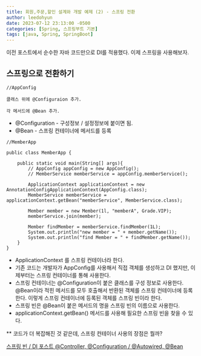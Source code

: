 ```yaml
---
title: 회원,주문,할인 설계와 개발 예제 (2) - 스프링 전환
author: leedohyun
date: 2023-07-12 23:13:00 -0500
categories: [Spring, 스프링부트 기본]
tags: [java, Spring, SpringBoot]
---
```


이전 포스트에서 순수한 자바 코드만으로 DI를 적용했다. 이제 스프링을 사용해보자.

## 스프링으로 전환하기

```
//AppConfig

클래스 위에 @Configuraion 추가.

각 메서드에 @Bean 추가.
```

- @Configuration - 구성정보 / 설정정보에 붙이면 됨.
- @Bean - 스프링 컨테이너에 메서드를 등록

```
//MemberApp

public class MemberApp {  
  
	public static void main(String[] args){  
		// AppConfig appConfig = new AppConfig();  
		// MemberService memberService = appConfig.memberService();  
  
		ApplicationContext applicationContext = new AnnotationConfigApplicationContext(AppConfig.class);  
		MemberService memberService = applicationContext.getBean("memberService", MemberService.class);  
  
		Member member = new Member(1l, "memberA", Grade.VIP);  
		memberService.join(member);  
  
		Member findMember = memberService.findMember(1L);  
		System.out.println("new member = " + member.getName());  
		System.out.println("find Member = " + findMember.getName());  
	}  
}
```

- ApplicationContext 를 스프링 컨테이너라 한다.
- 기존 코드는 개발자가 AppConfig를 사용해서 직접 객체를 생성하고 DI 했지만, 이제부터는 스프링 컨테이너를 통해 사용한다.
- 스프링 컨테이너는 @Configuration이 붙은 클래스를 구성 정보로 사용한다. @Bean이라 적힌 메서드를 모두 호출해서 반환된 객체를 스프링 컨테이너에 등록한다. 이렇게 스프링 컨테이너에 등록된 객체를 스프링 빈이라 한다.
- 스프링 빈은 @Bean이 붙은 메서드의 명을 스프링 빈의 이름으로 사용한다.
- applicationContext.getBean() 메서드를 사용해 필요한 스프링 빈을 찾을 수 있다.

** 코드가 더 복잡해진 것 같은데, 스프링 컨테이너 사용의 장점은 뭘까?

[스프링 빈 / DI 포스트 @Controller, @Configuration / @Autowired, @Bean](https://ldhapple.github.io/posts/%EC%8A%A4%ED%94%84%EB%A7%81%EB%B6%80%ED%8A%B8-%EC%8A%A4%ED%94%84%EB%A7%81%EB%B9%88,DI/)


